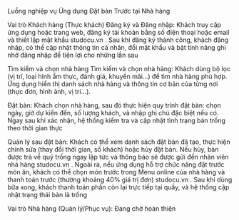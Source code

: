 Luồng nghiệp vụ Ứng dụng Đặt bàn Trước tại Nhà hàng

Vai trò Khách hàng (Thực khách)
Đăng ký và Đăng nhập: Khách truy cập ứng dụng hoặc trang web, đăng ký tài khoản bằng số điện thoại hoặc email và thiết lập mật khẩu
studocu.vn
. Sau khi đăng ký thành công, khách đăng nhập, có thể cập nhật thông tin cá nhân, đổi mật khẩu và bật tính năng ghi nhớ đăng nhập để tiện lợi cho những lần sau

Tìm kiếm và chọn nhà hàng
Tìm kiếm và chọn nhà hàng: Khách dùng bộ lọc (vị trí, loại hình ẩm thực, đánh giá, khuyến mãi…) để tìm nhà hàng phù hợp. Ứng dụng hiển thị danh sách nhà hàng và thông tin cơ bản của từng nơi (thực đơn, hình ảnh, vị trí…). 

Đặt bàn: Khách chọn nhà hàng, sau đó thực hiện quy trình đặt bàn: chọn ngày, giờ dự kiến đến, số lượng khách, và nhập ghi chú đặc biệt nếu có. Ngay sau khi xác nhận, hệ thống kiểm tra và cập nhật tình trạng bàn trống theo thời gian thực

Quản lý sau đặt bàn: Khách có thể xem danh sách đặt bàn đã tạo, thực hiện chỉnh sửa (thay đổi thời gian, số khách) hoặc hủy đặt bàn. Nếu hủy, bàn được trả về quỹ trống ngay lập tức và thông báo sẽ được gửi đến nhân viên nhà hàng
studocu.vn
. Ngoài ra, nếu ứng dụng hỗ trợ chức năng đặt trước món ăn, khách có thể chọn món trước trong Menu online của nhà hàng và thanh toán trước (thường khoảng 40% giá trị đơn)
studocu.vn
. Sau khi dùng bữa xong, khách thanh toán phần còn lại trực tiếp tại quầy, và hệ thống cập nhật trạng thái bàn là trống

Vai trò Nhà hàng (Quản lý/Phục vụ): Đang chờ hoàn thiện